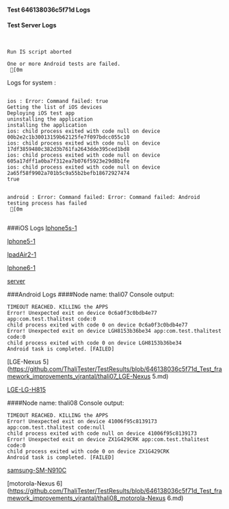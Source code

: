 #### Test 646138036c5f71d Logs

#### Test Server Logs
```

 
Run IS script aborted
 
One or more Android tests are failed.
 [0m

```


Logs for system : 
```

ios : Error: Command failed: true
Getting the list of iOS devices 
Deploying iOS test app 
uninstalling the application 
installing the application 
ios: child process exited with code null on device 00b2e2c1b30013159b62125fe7f097bdcc055c10 
ios: child process exited with code null on device 17df3859480c382d3b761fa2643dde395ced1bd8 
ios: child process exited with code null on device 605a17dff1a0ba7f312ea7b076f5923e29d8b1fe 
ios: child process exited with code null on device 2a65f58f9902a701b5c9a55b2befb18672927474 
true


android : Error: Command failed: Error: Command failed: Android testing process has failed
 [0m


```
###iOS Logs
[Iphone5s-1](https://github.com/ThaliTester/TestResults/blob/646138036c5f71d_Test_framework_improvements_vjrantal/iOS_Iphone5s-1.md)

[Iphone5-1](https://github.com/ThaliTester/TestResults/blob/646138036c5f71d_Test_framework_improvements_vjrantal/iOS_Iphone5-1.md)

[IpadAir2-1](https://github.com/ThaliTester/TestResults/blob/646138036c5f71d_Test_framework_improvements_vjrantal/iOS_IpadAir2-1.md)

[Iphone6-1](https://github.com/ThaliTester/TestResults/blob/646138036c5f71d_Test_framework_improvements_vjrantal/iOS_Iphone6-1.md)

[server](https://github.com/ThaliTester/TestResults/blob/646138036c5f71d_Test_framework_improvements_vjrantal/iOS_server.md)


###Android Logs
####Node name: thali07
Console output:
```
TIMEOUT REACHED. KILLING the APPS
Error! Unexpected exit on device 0c6a0f3c0bdb4e77 app:com.test.thalitest code:0 
child process exited with code 0 on device 0c6a0f3c0bdb4e77 
Error! Unexpected exit on device LGH8153b36be34 app:com.test.thalitest code:0 
child process exited with code 0 on device LGH8153b36be34 
Android task is completed. [FAILED]
```
[LGE-Nexus 5](https://github.com/ThaliTester/TestResults/blob/646138036c5f71d_Test_framework_improvements_vjrantal/thali07_LGE-Nexus 5.md)

[LGE-LG-H815](https://github.com/ThaliTester/TestResults/blob/646138036c5f71d_Test_framework_improvements_vjrantal/thali07_LGE-LG-H815.md)

####Node name: thali08
Console output:
```
TIMEOUT REACHED. KILLING the APPS
Error! Unexpected exit on device 41006f95c8139173 app:com.test.thalitest code:null 
child process exited with code null on device 41006f95c8139173 
Error! Unexpected exit on device ZX1G429CRK app:com.test.thalitest code:0 
child process exited with code 0 on device ZX1G429CRK 
Android task is completed. [FAILED]
```
[samsung-SM-N910C](https://github.com/ThaliTester/TestResults/blob/646138036c5f71d_Test_framework_improvements_vjrantal/thali08_samsung-SM-N910C.md)

[motorola-Nexus 6](https://github.com/ThaliTester/TestResults/blob/646138036c5f71d_Test_framework_improvements_vjrantal/thali08_motorola-Nexus 6.md)




